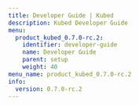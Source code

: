 ```yaml
---
title: Developer Guide | Kubed
description: Kubed Developer Guide
menu:
  product_kubed_0.7.0-rc.2:
    identifier: developer-guide
    name: Developer Guide
    parent: setup
    weight: 40
menu_name: product_kubed_0.7.0-rc.2
info:
  version: 0.7.0-rc.2
---
```


